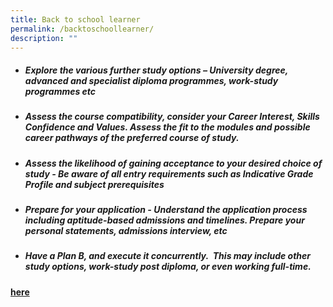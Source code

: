 ```yaml
---
title: Back to school learner
permalink: /backtoschoollearner/
description: ""
---
```

- ##### **Explore the various further study options**  – University degree, advanced and specialist diploma programmes, work-study programmes etc

- ##### **Assess the course compatibility,** consider your Career Interest, Skills Confidence and Values. Assess the fit to the modules and possible career pathways of the preferred course of study.

- ##### **Assess the likelihood of gaining acceptance to your desired choice of study** - Be aware of all entry requirements such as Indicative Grade Profile and subject prerequisites

- ##### **Prepare for your application** - Understand the application process including aptitude-based admissions and timelines. Prepare your personal statements, admissions interview, etc

- ##### **Have a Plan B, and execute it concurrently.**  This may include other study options, work-study post diploma, or even working full-time.

#### **[here](/furthereducation/)**